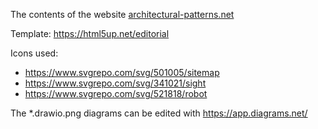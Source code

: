 The contents of the website [architectural-patterns.net](https://architectural-patterns.net)

Template: https://html5up.net/editorial

Icons used:

* https://www.svgrepo.com/svg/501005/sitemap
* https://www.svgrepo.com/svg/341021/sight
* https://www.svgrepo.com/svg/521818/robot

The *.drawio.png diagrams can be edited with https://app.diagrams.net/
